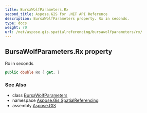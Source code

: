 ```yaml
---
title: BursaWolfParameters.Rx
second_title: Aspose.GIS for .NET API Reference
description: BursaWolfParameters property. Rx in seconds.
type: docs
weight: 70
url: /net/aspose.gis.spatialreferencing/bursawolfparameters/rx/
---
```

## BursaWolfParameters.Rx property

Rx in seconds.

```csharp
public double Rx { get; }
```

### See Also

* class [BursaWolfParameters](../)
* namespace [Aspose.Gis.SpatialReferencing](../../bursawolfparameters/)
* assembly [Aspose.GIS](../../../)


